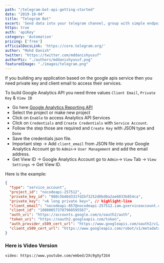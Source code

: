 ```yaml
---
path: "/telegram-bot-api-getting-started"
date: "2019-10-04"
title: "Telegram Bot"
excert: 'Send data into your telegram channel, group with simple endpoint.'
https: true
auth: 'apiKey'
category: 'Automation'
pricing: ['free']
officialDocsLink: 'https://core.telegram.org/'
author: "Mohd Danish"
twitter: "https://twitter.com/mddanishyusuf"
authorPic: "./authors/mddanishyusuf.png"
featuredImage: "./images/telegram.png"
---
```


If you building any application based on the google apis service then you need private key and client email to access their services.

To build Google Analytics API you need three values `Client Email`, `Private Key` & `View ID`

- Go here [Google Analytics Reporting API](https://console.cloud.google.com/projectselector2/apis/api/analyticsreporting.googleapis.com/overview)
- Select the project or make new project
- Click on `Enable` to access Analytics API Services
- Click on `Credentials` and `Create Credentials` with `Service Account`.
- Follow the step those are required and `Create Key` with JSON type and `Done`
- Save the credentials json file.
- Important step -> Add `client_email` from JSON file into your Google Analytics Account go to `Admin`-> `User Management` and add the email address.
- Get View ID ->  Google Analytics Account go to `Admin`-> `View` Tab -> `View Settings` -> Get View ID.

Here is the example:

```json
{
  "type": "service_account",
  "project_id": "nocodeapi-257512",
  "private_key_id": "980c5bd6d331fd2bf3252d0bd0a2ae6033b854ca",
  "private_key": "<A long private key>", // highlight-line
  "client_email": "nocodeapi-857@nocodeapi-257512.iam.gserviceaccount.com", // highlight-line 
  "client_id": "100000573787960595567",
  "auth_uri": "https://accounts.google.com/o/oauth2/auth",
  "token_uri": "https://oauth2.googleapis.com/token",
  "auth_provider_x509_cert_url": "https://www.googleapis.com/oauth2/v1/certs",
  "client_x509_cert_url": "https://www.googleapis.com/robot/v1/metadata/x509/nocodeapi-857%40nocodeapi-257512.iam.gserviceaccount.com"
}
```

### Here is Video Version
`video: https://www.youtube.com/embed/2Xc9gXyf2G4`
